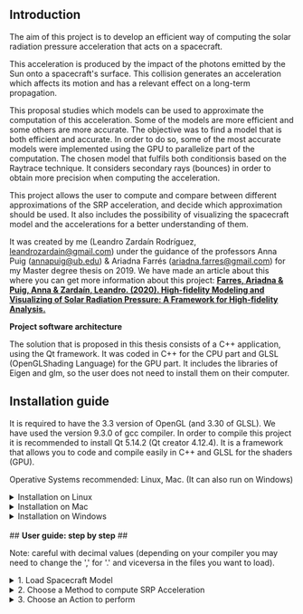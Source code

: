 ## <b>Introduction</b> ##

The  aim  of  this  project  is  to  develop  an  efficient  way  of  computing  the solar  radiation  pressure
acceleration  that  acts  on  a  spacecraft.

This acceleration is produced by the impact of the photons emitted by the Sun onto a spacecraft's surface.
This collision generates an acceleration which affects its motion and has a relevant effect on a long-term propagation.

This proposal studies which models can be used to approximate the computation of this acceleration.
Some of the models are more efficient and some others are more accurate.  The objective was to find a model that is
both efficient and accurate.  In order to do so, some of the most accurate models were implemented using the GPU to
parallelize part of the computation. The chosen model that fulfils both conditionsis based on the Raytrace technique.
It considers secondary rays (bounces) in order to obtain more precision when computing the acceleration.

This project  allows the  user  to  compute  and compare  between  different  approximations  of  the  SRP acceleration, 
and decide which approximation should be used.
It also includes the possibility  of  visualizing  the  spacecraft  model  and  the  accelerations  for  a  better
understanding of them.

It was created by me (Leandro Zardaín Rodríguez, leandrozardain@gmail.com) under the guidance of the professors Anna Puig (annapuig@ub.edu) & Ariadna Farrés (ariadna.farres@gmail.com) for my Master degree thesis on 2019. We have made an article about this where you can get more information about this project:
<a href="https://www.researchgate.net/publication/349295985_High-fidelity_Modeling_and_Visualizing_of_Solar_Radiation_Pressure_A_Framework_for_High-fidelity_Analysis"><b>Farres, Ariadna & Puig, Anna & Zardaín, Leandro. (2020). High-fidelity Modeling and Visualizing of Solar Radiation Pressure: A Framework for High-fidelity Analysis. </b> </a>

<b>Project software architecture</b>

The solution that is proposed in this thesis consists of a C++ application,  using the Qt framework.  It was coded in C++
for the CPU part and GLSL (OpenGLShading Language) for the GPU part.  It includes the libraries of Eigen and glm, so the
user does not need to install them on their computer.

## <b>Installation guide</b> ##

It is required to have the 3.3 version of OpenGL (and 3.30 of GLSL).
We have used the version 9.3.0 of gcc compiler.
In order to compile this project it is recommended to install Qt 5.14.2 (Qt creator 4.12.4). It is a framework that allows you
to code and compile easily in C++ and GLSL for the shaders (GPU).

Operative Systems recommended: Linux, Mac. (It can also run on Windows)

<details>
<summary>Installation on Linux</summary>
	
1. Install Qt:
<br/>

    * Qt installer can be downloaded from <a href="https://www.qt.io/download-qt-installer?utm_referrer=https%3A%2F%2Fwww.qt.io%2Fdownload-open-source%3Futm_referrer%3Dhttps%253A%252F%252Fwww.qt.io%252Fdownload">here</a>.

<br/>

    * Open a terminal where the file was downloaded and run: "chmod +x 'downloaded_file_name'". Then, run: "./'downloaded_file_name'". 

<br/>

    * Check the things in the Qt installer as here:

<br/>

<a href="https://postimg.cc/Z05jmMWx" target="_blank"><img src="https://i.postimg.cc/fWxPc4Zp/qt-steps.png" alt="qt-steps"/></a><br/><br/>
<br/>

    * Try to open QtCreator and load the project. 
	If QtCreator doesn't start, run: "sudo apt-get install --reinstall qtcreator".

<br/>
    	When opening the project for the fisrt time, you may be asked to choose a kit (the compiler for the project). In our case, we have used the GCC one: 
<a href="https://postimg.cc/JskPgHsw" target="_blank"><img src="https://i.postimg.cc/13W28pPz/qt-steps2.png" alt="qt-steps2"/></a><br/><br/>

<br/>
<br/>
2. Install OpenGL:

    * Run: "sudo apt-get install libgl-dev".
	
<br/><br/>
</details>

<details>
<summary>Installation on Mac</summary>

1. Install Qt

<br/>
    * Qt installer can be downloaded from <a href="https://www.qt.io/download-qt-installer?utm_referrer=https%3A%2F%2Fwww.qt.io%2Fdownload-open-source%3Futm_referrer%3Dhttps%253A%252F%252Fwww.qt.io%252Fdownload">here</a>.

<br/>
    * Check the things in the Qt installer as here:

<br/>
<a href="https://postimages.org/" target="_blank"><img src="https://i.postimg.cc/SNhw3SDm/qt-steps-mac.png" alt="qt-steps-mac"/></a><br/><br/>	
    <a href="https://postimg.cc/svtJpfwT" target="_blank"><img src="https://i.postimg.cc/jSjkYLNY/qt-steps-mac2.png" alt="qt-steps-mac2"/></a><br/><br/>	
<br/>
    Inside the Qt version choosen (for example, "Qt 5.14.2"), enable also the macOS toggle:<br/>
<a href="https://postimages.org/" target="_blank"><img src="https://i.postimg.cc/wMhnMZTK/qt-steps-mac3.png" alt="qt-steps-mac3"/></a><br/><br/>	
<br/>
    When opening the project for the first time, you may be asked to choose a kit (the compiler for the project). For example, you can choose the clang one:
    <a href='https://postimages.org/' target='_blank'><img src='https://i.postimg.cc/tggTP0fH/qt-step-3-5.png' border='0' alt='qt-step-3-5'/></a>

<br/>
    On Qt, in case you have a problem compiling the project with qmake:
	1. Select the tab 'Projects' in the left side tabs. It will take you to the 'Build Settings' page.
    <a href="https://postimages.org/" target="_blank"><img src="https://i.postimg.cc/pLV3Vsw7/qt-steps-mac4.png" alt="qt-steps-mac4"/></a><br/><br/>	
<br/>
	2. Add "INCLUDEPATH+=/opt/X11/include" in the qmake options:

<a href="https://postimages.org/" target="_blank"><img src="https://i.postimg.cc/vTRpQbyL/qt-steps-mac5.png" alt="qt-steps-mac5"/></a><br/><br/>
<br/>
<br/>
2. Install OpenGL:

    * Install last version of Xcode and XQuartz from the Mac AppStore.

<br/>
</details>

<details>
<summary>Installation on Windows</summary>

1. Install Visual Studio (this is needed for the C++ compiler):
    * You need to choose which version of Visual Studio you want, we recommend the 2022 Community version.
<br/>
<a href="https://postimages.org/" target="_blank"><img src="https://i.postimg.cc/Xvphdp7k/visual-studio-1.png" alt="visual-studio-1"/></a><br/><br/>
<br/>
* Check the next things when installing Visual Studio:

* Edit: Choose also "MSVC v141 - VS 2017 C++ x64/x86 build tools (v14.16)", as MSVC2017 is the supported compiler for the Qt version that will be installed. MSVC2019 should be also compatible, but it was not tested.
	
<br/>
<a href="https://postimg.cc/8sX4zmWQ" target="_blank"><img src="https://i.postimg.cc/rFMPghwm/visual-studio-2.png" alt="visual-studio-2"/></a><br/><br/>
<a href="https://postimg.cc/BLqpXhMs" target="_blank"><img src="https://i.postimg.cc/zBhc26hL/visual-studio-3.png" alt="visual-studio-3"/></a><br/><br/>
    <a href="https://postimages.org/" target="_blank"><img src="https://i.postimg.cc/BbGwrp5m/visual-studio-4.png" alt="visual-studio-4"/></a><br/><br/>
<a href="https://postimages.org/" target="_blank"><img src="https://i.postimg.cc/D0dYnGBn/visual-studio-5.png" alt="visual-studio-5"/></a><br/><br/>	
<br/>
<br/>
2. Install Qt

* Qt installer can be downloaded from <a href="https://www.qt.io/download-qt-installer?utm_referrer=https%3A%2F%2Fwww.qt.io%2Fdownload-open-source%3Futm_referrer%3Dhttps%253A%252F%252Fwww.qt.io%252Fdownload">here</a>.

<br/>
    * Check the things in the Qt installer as here:

<br/>
<a href="https://postimg.cc/hfJrzQbJ" target="_blank"><img src="https://i.postimg.cc/qMwZF8NG/qt-steps-windows.png" alt="qt-steps-windows"/></a><br/><br/>
	
<br/>
    * Try to open QtCreator and load the project. When opening the project for the fisrt time, you may be asked to choose a kit (the compiler for the project).
    In our case, we have used the MSCV one:
<a href="https://postimg.cc/tY7r3My4" target="_blank"><img src="https://i.postimg.cc/RVLjzkDK/qt-steps-windows2.png" alt="qt-steps-windows2"/></a><br/><br/>

The MSVC2017 32 bit compiler is needed. If Qt doesn't automatically detect this compiler, it can be manually setup, with Inizialization pointing to "C:\Program Files\Microsoft Visual Studio\2022\Community\VC\Auxiliary\Build\vcvarsall.bat" and arguments as the image:

<a href="https://postimg.cc/F1y1ptth" target="_blank"><img src="https://i.postimg.cc/nV57HZ09/image.png" alt="compiler-setup"/></a>

<br/>
<br/>
3. Regarding OpenGL:
    * The library of OpenGL if already in the project. However, if it requires you the file "glext.dll" or the program crashes when running the project on Qt, this dll can be found in the RayTracingSRP folder. Put this dll file in the folder where there are the compiled objects of this project. This binary is 32 bits compiled, therefore the compiler needed is 32  bits.

<br/>
<br/>
</details>

<br/>
## <b>User guide: step by step</b> ##

Note: careful with decimal values (depending on your compiler you may need to change the ',' for '.' and viceversa in the files you want to load).

<details>
<summary>1. Load Spacecraft Model</summary>

<a href="https://postimages.org/" target="_blank"><img src="https://i.postimg.cc/3rpst4jL/Load-Object-2.png" alt="Load-Object-2"/></a><br/><br/>
<br/>
You need to load the spacecraft model (OBJ file) which is based on CAD model: it contains the list of vertices, faces 
and normals (optional). Also, you need a MTL file where is described the reflectivy properties of the surface of
the spacecraft. In addition, you can set its weight. In the resources/model directory there are examples of this files.
<br/>
<br/>
</details>

<details>
<summary>2. Choose a Method to compute SRP Acceleration</summary>

<a href="https://postimages.org/" target="_blank"><img src="https://i.postimg.cc/TPFs9fKM/Select-Method-2.png" alt="Select-Method-2"/></a><br/><br/>
<br/>
<br/>
You need to choose a method (the model you want to use to approximate the SRP force):

<br/>
<br/>
*Cannonball (CPU): considers the shape of the spacecraft to be a sphere. Ypu can set the area of the sphere (A) and the reflectivity
    property (Cr).

<br/>
<br/>
*NPlate (CPU): considers the shape of the spacecraft to be represented as a set of flat plates (you need to load a file that contains
    the number of plates, and then, for each plate, a new line with the area, specular reflectivity property, diffuse reflectivity
    property, and normal of the plate; you can see an example in the resources/model directory).

<br/>
<br/>
*RayTrace (CPU): for each cell of a grid defined by the number of cells (Nx x Ny) a ray is casted against the triangular mesh of the
    spacecraft. Then, it is computed the SRP force on the intersected triangle. The user can set the grid and secondary and diffuse
    rays.

<br/>
<br/>
*RayTrace (GPU): Similar to the CPU version, in this case the computation is done in the GPU. The user can set the secondary and diffuse rays.
    (Nx = Ny = 512 by default).

<br/>
<br/>
</details>

<details>
<summary>3. Choose an Action to perform</summary>

<a href="https://postimages.org/" target="_blank"><img src="https://i.postimg.cc/fLSGnkGR/Choose-Action-2.png" alt="Choose-Action-2"/></a><br/><br/>
<br/>
You need to choose what action you want to do:
	
<br/>
<br/>
* Visualize spacecraft: when the user press the start button in the Visualize Spacecraft tab, it will show a 3D viewer of the spacecraft with
    its 3 axes and the sunlight direction. Then, the user can set the initial rotation of the spacecraft by interacting with
    the three sliders. Each one of them corresponds to one of the local axes of the spacecraft. 

<br/>
<br/>
    For example, in the first slider, it appears "X" in red and this indicates that the red line in the 3D viewer correspond to the x axis. 	
    The user can also rotate the scene by pressing the right button of the mouse. It will not affect the computation of the SRP
    accelerations because it is modifying the orientation and position of the observer (camera) and nor the model neither the sunlight
    direction. And having pressed the left button, the user can zoom in and zoom out.
<br/>
<br/>

    Also, it allows the user to compute and visualize particular accelerations by rotating the spacecraft after having pressed the â€™Startâ€™
    button and consequently, interacted with the sliders.

<br/>
<br/>
    These accelerations that will appear in the 3D scene would have a different colour depending on their magnitudes. It was chosen to use
    the heat map colours to represent in blue the forces with lower magnitudes and in red the ones with higher magnitudes. Also, in this
    window it indicates which is the lowest and the highest magnitude among the accelerations that were computed.
<br/>
<br/>

* Visualize Graphics: it computes the SRP acceleration considering a set of pairs of azimuth and elevation angles. The user can select the
    azimuth and the elevation steps (they indicate how many points are used to discretize sample points from a sphere).

<br/>
<br/>
    if a GPU-based method was selected, another option would be added to this tab and it allows the user to visualize the results obtained
    from SRP accelerations while the computation of the global accelerations is being done.

<br/>
<br/>
    If the user pressed the "Start" button, these accelerations would be represented in a window with four 3D viewers showing each one of the
    components of the acceleration (x, y and z) and also its magnitude (see Fig. 17 and 18). In addition, the user can download the result
    as a txt file.

<br/>
<br/>
* Compare Graphics: this option allows the user to compare the result of two graphics that were previously generated. It is important to have this
tool of comparison because it lets the user to compute the difference between two already computed graphics. Also, it shows the mean
square error (MSE) and the maximum difference between the points on the charts.
<br/>
</details>

